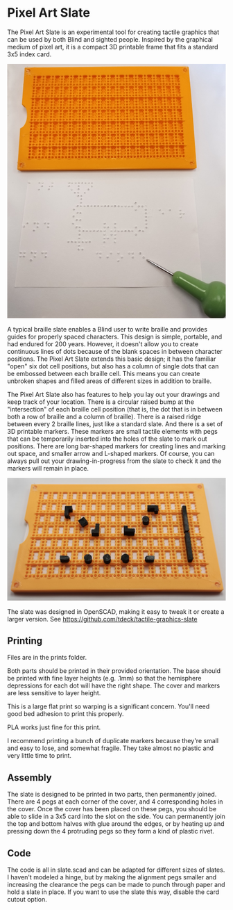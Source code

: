 # Pixel Art Slate

The Pixel Art Slate is an experimental tool for creating tactile graphics that can be used by both Blind and sighted people. Inspired by the graphical medium of pixel art, it is a compact 3D printable frame that fits a standard 3x5 index card.

<img alt="Slate showing tactile graphic embossed on a 3x5 card, with typical braille stylus" src="photos/graphic_sample.jpg">

A typical braille slate enables a Blind user to write braille and provides guides for properly spaced characters. This design is simple, portable, and had endured for 200 years. However, it doesn't allow you to create continuous lines of dots because of the blank spaces in between character positions. The Pixel Art Slate extends this basic design; it has the familiar "open" six dot cell positions, but also has a column of single dots that can be embossed between each braille cell. This means you can create unbroken shapes and filled areas of different sizes in addition to braille.

The Pixel Art Slate also has features to help you lay out your drawings and keep track of your location. There is a circular raised bump at the "intersection" of each braille cell position (that is, the dot that is in between both a row of braille and a column of braille). There is a raised ridge between every 2 braille lines, just like a standard slate. And there is a set of 3D printable markers. These markers are small tactile elements with pegs that can be temporarily inserted into the holes of the slate to mark out positions. There are long bar-shaped markers for creating lines and marking out space, and smaller arrow and L-shaped markers. Of course, you can always pull out your drawing-in-progress from the slate to check it and the markers will remain in place.

<img alt="Slate an assortment of attached markers" src="photos/slate_with_markers.jpg">

The slate was designed in OpenSCAD, making it easy to tweak it or create a larger version. See https://github.com/tdeck/tactile-graphics-slate

## Printing

Files are in the prints folder.

Both parts should be printed in their provided orientation. The base should be printed with fine layer heights (e.g. .1mm) so that the hemisphere depressions for each dot will have the right shape. The cover and markers are less sensitive to layer height.

This is a large flat print so warping is a significant concern. You'll need good bed adhesion to print this properly.

PLA works just fine for this print.

I recommend printing a bunch of duplicate markers because they're small and easy to lose, and somewhat fragile. They take almost no plastic and very little time to print.

## Assembly

The slate is designed to be printed in two parts, then permanently joined. There are 4 pegs at each corner of the cover, and 4 corresponding holes in the cover. Once the cover has been placed on these pegs, you should be able to slide in a 3x5 card into the slot on the side. You can permanently join the top and bottom halves with glue around the edges, or by heating up and pressing down the 4 protruding pegs so they form a kind of plastic rivet.

## Code
The code is all in slate.scad and can be adapted for different sizes of slates. I haven't modeled a hinge, but by making the alignment pegs smaller and increasing the clearance the pegs can be made to punch through paper and hold a slate in place. If you want to use the slate this way, disable the card cutout option.
